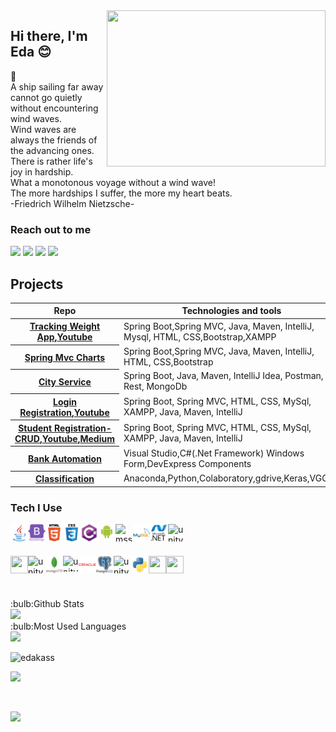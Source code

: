 
<img src="https://media.giphy.com/media/VhLes6jbgrKSBkjSPM/giphy.gif" align="right" width="350" height="250">

## Hi there, I'm Eda :blush: 
🌱  
A ship sailing far away cannot go quietly without encountering wind waves. 
<br/>
Wind waves are always the friends of the advancing ones.
<br/>
There is rather life's joy in hardship.
<br/>
What a monotonous voyage without a wind wave! 
<br/>
The more hardships I suffer, the more my heart beats. 
<br/>
-Friedrich Wilhelm Nietzsche-

### Reach out to me

<tr>
<td>
 <a href="https://www.linkedin.com/in/eda-ka%C5%9F-289943180/"><img  width="22" src="https://unpkg.com/simple-icons@v5/icons/linkedin.svg" /></a>
  <a href="https://www.youtube.com/channel/UCcL288xeuXnGSx1QFw4Wuwg"><img  width="22" src="https://unpkg.com/simple-icons@v5/icons/youtube.svg" /></a>
 <a href="https://medium.com/@bornthiseda"><img  width="22" src="https://unpkg.com/simple-icons@v5/icons/medium.svg" /></a>
  <a href="https://leetcode.com/edakas/"><img  width="22"  src="https://img.icons8.com/external-tal-revivo-shadow-tal-revivo/24/000000/external-level-up-your-coding-skills-and-quickly-land-a-job-logo-shadow-tal-revivo.png" /></a>

</td>
</tr>


## Projects
<table class="table">
  <thead>
    <tr>
      <th scope="col">Repo</th>
      <th scope="col">Technologies and tools</th>
      <th scope="col">Status</th>
      <th scope="col">Year</th>
    </tr>
  </thead>
  <tbody>
       <tr>
      <th scope="row"><a href="https://github.com/edakass/Tracking_Weight_Application">Tracking Weight App</a>,<a href="https://www.youtube.com/watch?v=p9d0fenGGe0">Youtube</a></th>
      <td>Spring Boot,Spring MVC, Java, Maven, IntelliJ, Mysql, HTML, CSS,Bootstrap,XAMPP</td>
      <td>Finished</td>
      <td>2022</td>
    </tr>
   <tr>
      <th scope="row"><a href="https://github.com/edakass/Charts_Spring_Boot">Spring Mvc Charts</a></th>
      <td>Spring Boot,Spring MVC, Java, Maven, IntelliJ, HTML, CSS,Bootstrap</td>
      <td>Finished</td>
      <td>2022</td>
    </tr>
    <tr>
    <tr>
      <th scope="row"><a href="https://github.com/edakass/CRUD_CityService_SpringBoot_Java_MongoDb">City Service</a></th>
      <td>Spring Boot, Java, Maven, IntelliJ Idea, Postman, Rest, MongoDb</td>
      <td>Finished</td>
      <td>2021</td>
    </tr>
    <tr>
      <th scope="row"><a href="https://github.com/edakass/Login_Registration_SpringBoot_Java">Login Registration</a>,<a href="https://www.youtube.com/watch?v=lOXvK9L1ZMM">Youtube</a></th>
      <td>Spring Boot, Spring MVC, HTML, CSS, MySql, XAMPP, Java, Maven, IntelliJ</td>
      <td>Finished</td>
      <td>2021</td>
    </tr>
    <tr>
      <th scope="row"><a href="https://github.com/edakass/StudentRegistration_SpringBoot_">Student Registration-CRUD</a>,<a href="https://www.youtube.com/watch?v=KA6p2Su1zaE">Youtube</a>,<a href="https://medium.com/@bornthiseda/springframework-thymeleaf-mysql-bootstrap-student-crud-example-11bc845a7184">Medium</a></th>
      <td>Spring Boot, Spring MVC, HTML, CSS, MySql, XAMPP, Java, Maven, IntelliJ</td>
      <td>Finished</td>
      <td>2021</td>
    </tr>
     <tr>
      <th scope="row"><a href="https://github.com/edakass/BankProject">Bank Automation</a></th>
      <td>Visual Studio,C#(.Net Framework) Windows Form,DevExpress Components</td>
      <td>Finished</td>
      <td>2021</td>
    </tr>
    <tr>
      <th scope="row"><a href="https://github.com/edakass/siniflandirma_classification">Classification</a></th>
      <td>Anaconda,Python,Colaboratory,gdrive,Keras,VGG16</td>
      <td>Finished</td>
      <td>2020</td>
    </tr>
    
  </tbody>
</table>


### Tech I Use

<img align="left" src="https://raw.githubusercontent.com/devicons/devicon/master/icons/java/java-original.svg" alt="java" width="28" height="28">
<img align="left" src="https://raw.githubusercontent.com/devicons/devicon/master/icons/bootstrap/bootstrap-plain-wordmark.svg" width="28" height="28">
<img align="left" src="https://raw.githubusercontent.com/devicons/devicon/master/icons/html5/html5-original-wordmark.svg" alt="html5" width="28" height="28">
<img align="left" src="https://raw.githubusercontent.com/devicons/devicon/master/icons/css3/css3-original-wordmark.svg" alt="css3" width="28" height="28">
<img align="left" src="https://raw.githubusercontent.com/devicons/devicon/master/icons/csharp/csharp-original.svg" alt="csharp" width="28" height="28">
<img align="left" src="https://raw.githubusercontent.com/devicons/devicon/master/icons/android/android-original-wordmark.svg" alt="android" width="28" height="28">
<img align="left" src="https://www.svgrepo.com/show/303229/microsoft-sql-server-logo.svg" alt="mssql" width="28" height="28"/>
<img align="left" src="https://raw.githubusercontent.com/devicons/devicon/master/icons/mysql/mysql-original-wordmark.svg" alt="mysql" width="28" height="28">
<img align="left" src="https://raw.githubusercontent.com/devicons/devicon/master/icons/dot-net/dot-net-original-wordmark.svg" alt="unity" width="28" height="28">
<img align="left" src="https://www.vectorlogo.zone/logos/firebase/firebase-icon.svg" alt="unity" width="28" height="28">
<br/>
<br/>
<br/>
<img align="left" src="https://www.vectorlogo.zone/logos/springio/springio-icon.svg" width="28" height="28">
<img align="left" src="https://www.vectorlogo.zone/logos/git-scm/git-scm-icon.svg" alt="unity" width="28" height="28">
<img align="left" src="https://raw.githubusercontent.com/devicons/devicon/master/icons/mongodb/mongodb-original-wordmark.svg" alt="unity" width="28" height="28">
<img align="left" src="https://www.vectorlogo.zone/logos/opencv/opencv-icon.svg" alt="unity" width="25" height="25">
<img align="left" src="https://raw.githubusercontent.com/devicons/devicon/master/icons/oracle/oracle-original.svg" alt="unity" width="28" height="28">
<img align="left" src="https://raw.githubusercontent.com/devicons/devicon/master/icons/postgresql/postgresql-original-wordmark.svg" alt="unity" width="28" height="28">
<img align="left" src="https://www.vectorlogo.zone/logos/getpostman/getpostman-icon.svg" alt="unity" width="28" height="28">
<img align="left" src="https://raw.githubusercontent.com/devicons/devicon/master/icons/python/python-original.svg" width="28" height="28">
<img align="left" src="https://upload.wikimedia.org/wikipedia/commons/0/05/Scikit_learn_logo_small.svg" width="28" height="28">
<img align="left" src="https://www.vectorlogo.zone/logos/tensorflow/tensorflow-icon.svg" width="28" height="28">
<br/>
<br/>
<br/>
<br>

 <summary>:bulb:Github Stats</summary>
 <img src="https://github-readme-stats.vercel.app/api?username=edakass&&theme=radical">


<br/>

 <summary>:bulb:Most Used Languages</summary>
 <img src="https://github-readme-stats.vercel.app/api/top-langs/?username=edakass&layout=compact">


[linkedin]:https://www.linkedin.com/in/eda-ka%C5%9F-289943180/
[medium]:https://medium.com/@bornthiseda
[youtube]:https://www.youtube.com/channel/UCcL288xeuXnGSx1QFw4Wuwg?view_as=subscriber

<br>

<p align="left"> <img src="https://komarev.com/ghpvc/?username=edakass&label=Profile%20views&color=ce9927&style=flat" alt="edakass" /> </p>

![](https://komarev.com/ghpvc/?edakass=your-github-edakass&color=green)

<br>

![](https://komarev.com/ghpvc/?edakass=your-github-edakass&color=dc143c)
